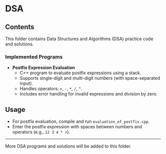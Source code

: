 # DSA

## Contents

This folder contains Data Structures and Algorithms (DSA) practice code and solutions.

### Implemented Programs

- **Postfix Expression Evaluation**
  - C++ program to evaluate postfix expressions using a stack.
  - Supports single-digit and multi-digit numbers (with space-separated input).
  - Handles operators: `+`, `-`, `*`, `/`, `^`.
  - Includes error handling for invalid expressions and division by zero.

## Usage

- For postfix evaluation, compile and run `evaluation_of_postfix.cpp`.
- Enter the postfix expression with spaces between numbers and operators (e.g., `12 3 4 * +`).

---

More DSA programs and solutions will be added to this folder.
